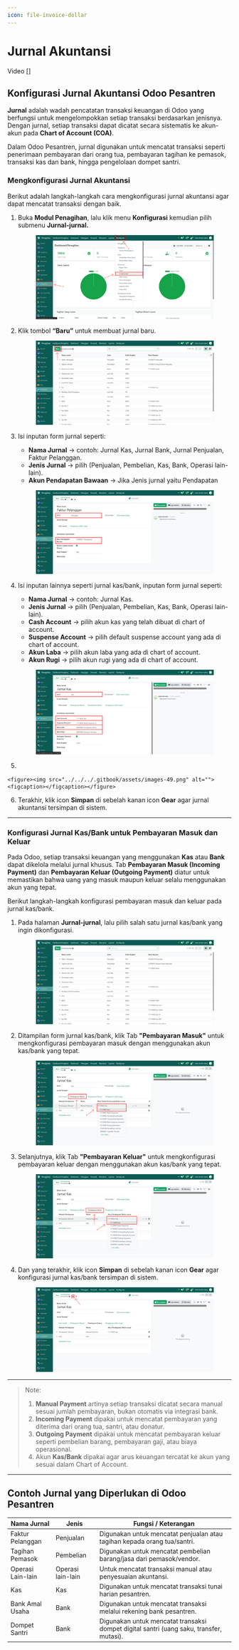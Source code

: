 ```yaml
---
icon: file-invoice-dollar
---
```


# Jurnal Akuntansi

Video \[]

## Konfigurasi Jurnal Akuntansi Odoo Pesantren

**Jurnal** adalah wadah pencatatan transaksi keuangan di Odoo yang berfungsi untuk mengelompokkan setiap transaksi berdasarkan jenisnya. Dengan jurnal, setiap transaksi dapat dicatat secara sistematis ke akun-akun pada **Chart of Account (COA)**.

Dalam Odoo Pesantren, jurnal digunakan untuk mencatat transaksi seperti penerimaan pembayaran dari orang tua, pembayaran tagihan ke pemasok, transaksi kas dan bank, hingga pengelolaan dompet santri.

### Mengkonfigurasi Jurnal Akuntansi

Berikut adalah langkah-langkah cara mengkonfigurasi jurnal akuntansi agar dapat mencatat transaksi dengan baik.

1.  Buka **Modul Penagihan**, lalu klik menu **Konfigurasi** kemudian pilih submenu **Jurnal-jurnal.**

    <figure><img src="../../../.gitbook/assets/images-44.png" alt=""><figcaption></figcaption></figure>


2.  Klik tombol **“Baru”** untuk membuat jurnal baru.

    <figure><img src="../../../.gitbook/assets/images-45.png" alt=""><figcaption></figcaption></figure>


3.  Isi inputan form jurnal seperti:

    * **Nama Jurnal** → contoh: Jurnal Kas, Jurnal Bank, Jurnal Penjualan, Faktur Pelanggan.
    * **Jenis Jurnal** → pilih (Penjualan, Pembelian, Kas, Bank, Operasi lain-lain).
    * **Akun Pendapatan Bawaan** → Jika Jenis jurnal yaitu Pendapatan

    <figure><img src="../../../.gitbook/assets/images-46.png" alt=""><figcaption></figcaption></figure>


4.  Isi inputan lainnya seperti jurnal kas/bank, inputan form jurnal seperti:

    * **Nama Jurnal** → contoh: Jurnal Kas.
    * **Jenis Jurnal** → pilih (Penjualan, Pembelian, Kas, Bank, Operasi lain-lain).
    * **Cash Account** → pilih akun kas yang telah dibuat di chart of account.
    * **Suspense Account** → pilih default suspense account yang ada di chart of account.
    * **Akun Laba** → pilih akun laba yang ada di chart of account.
    * **Akun Rugi** → pilih akun rugi yang ada di chart of account.

    <figure><img src="../../../.gitbook/assets/images-48.PNG" alt=""><figcaption></figcaption></figure>


5.

    <figure><img src="../../../.gitbook/assets/images-49.png" alt=""><figcaption></figcaption></figure>
6. Terakhir, klik icon **Simpan** di sebelah kanan icon **Gear** agar jurnal akuntansi tersimpan di sistem.

***

### Konfigurasi Jurnal Kas/Bank untuk Pembayaran Masuk dan Keluar

Pada Odoo, setiap transaksi keuangan yang menggunakan **Kas** atau **Bank** dapat dikelola melalui jurnal khusus. Tab **Pembayaran Masuk (Incoming Payment)** dan **Pembayaran Keluar (Outgoing Payment)** diatur untuk memastikan bahwa uang yang masuk maupun keluar selalu menggunakan akun yang tepat.

Berikut langkah-langkah konfigurasi pembayaran masuk dan keluar pada jurnal kas/bank.

1.  Pada halaman **Jurnal-jurnal**, lalu pilih salah satu jurnal kas/bank yang ingin dikonfigurasi.

    <figure><img src="../../../.gitbook/assets/images-53.png" alt=""><figcaption></figcaption></figure>


2.  Ditampilan form jurnal kas/bank, klik Tab **"Pembayaran Masuk"** untuk mengkonfigurasi pembayaran masuk dengan menggunakan akun kas/bank yang tepat.

    <figure><img src="../../../.gitbook/assets/images-50.png" alt=""><figcaption></figcaption></figure>


3.  Selanjutnya, klik Tab **"Pembayaran Keluar"** untuk mengkonfigurasi pembayaran keluar dengan menggunakan akun kas/bank yang tepat.

    <figure><img src="../../../.gitbook/assets/images-51.png" alt=""><figcaption></figcaption></figure>


4.  Dan yang terakhir, klik icon **Simpan** di sebelah kanan icon **Gear** agar konfigurasi jurnal kas/bank tersimpan di sistem.

    <figure><img src="../../../.gitbook/assets/images-52.png" alt=""><figcaption></figcaption></figure>



***

> Note:
>
> 1. **Manual Payment** artinya setiap transaksi dicatat secara manual sesuai jumlah pembayaran, bukan otomatis via integrasi bank.
> 2. **Incoming Payment** dipakai untuk mencatat pembayaran yang diterima dari orang tua, santri, atau donatur.
> 3. **Outgoing Payment** dipakai untuk mencatat pembayaran keluar seperti pembelian barang, pembayaran gaji, atau biaya operasional.
> 4. Akun **Kas/Bank** dipakai agar arus keuangan tercatat ke akun yang sesuai dalam Chart of Account.

***

## Contoh Jurnal yang Diperlukan di Odoo Pesantren

| Nama Jurnal       | Jenis             | Fungsi / Keterangan                                                                     |
| ----------------- | ----------------- | --------------------------------------------------------------------------------------- |
| Faktur Pelanggan  | Penjualan         | Digunakan untuk mencatat penjualan atau tagihan kepada orang tua/santri.                |
| Tagihan Pemasok   | Pembelian         | Digunakan untuk mencatat pembelian barang/jasa dari pemasok/vendor.                     |
| Operasi Lain-lain | Operasi lain-lain | Untuk mencatat transaksi manual atau penyesuaian akuntansi.                             |
| Kas               | Kas               | Digunakan untuk mencatat transaksi tunai harian pesantren.                              |
| Bank Amal Usaha   | Bank              | Digunakan untuk mencatat transaksi melalui rekening bank pesantren.                     |
| Dompet Santri     | Bank              | Digunakan untuk mencatat transaksi dompet digital santri (uang saku, transfer, mutasi). |
